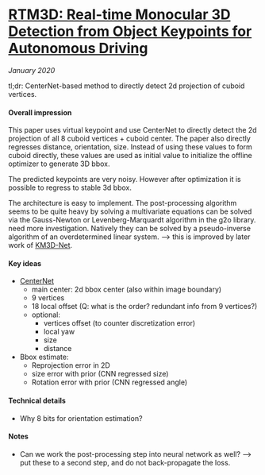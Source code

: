 # [RTM3D: Real-time Monocular 3D Detection from Object Keypoints for Autonomous Driving](https://arxiv.org/abs/2001.03343)

_January 2020_

tl;dr: CenterNet-based method to directly detect 2d projection of cuboid vertices.

#### Overall impression
This paper uses virtual keypoint and use CenterNet to directly detect the 2d projection of all 8 cuboid vertices + cuboid center. The paper also directly regresses distance, orientation, size. Instead of using these values to form cuboid directly, these values are used as initial value to initialize the offline optimizer to generate 3D bbox.

The predicted keypoints are very noisy. However after optimization it is possible to regress to stable 3d bbox.

The architecture is easy to implement. The post-processing algorithm seems to be quite heavy by solving a multivariate equations can be solved via the Gauss-Newton or Levenberg-Marquardt algorithm in the g2o library. need more investigation. Natively they can be solved by a pseudo-inverse algorithm of an overdetermined linear system. --> this is improved by later work of [KM3D-Net](km3d_net.md).

#### Key ideas
- [CenterNet](centernet.md)
	- main center: 2d bbox center (also within image boundary)
	- 9 vertices 
	- 18 local offset (Q: what is the order? redundant info from 9 vertices?)
	- optional:
		- vertices offset (to counter discretization error)
		- local yaw
		- size
		- distance
- Bbox estimate:
	- Reprojection error in 2D
	- size error with prior (CNN regressed size)
	- Rotation error with prior (CNN regressed angle)

#### Technical details
- Why 8 bits for orientation estimation?

#### Notes
- Can we work the post-processing step into neural network as well? --> put these to a second step, and do not back-propagate the loss.

